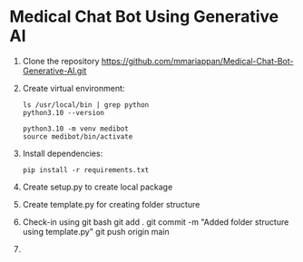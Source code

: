 # Medical Chat Bot Using Generative AI

1. Clone the repository https://github.com/mmariappan/Medical-Chat-Bot-Generative-AI.git

2. Create virtual environment:

   ```
   ls /usr/local/bin | grep python
   python3.10 --version

   python3.10 -m venv medibot
   source medibot/bin/activate
   ```

3. Install dependencies:
   ```
   pip install -r requirements.txt
   ```
4. Create setup.py to create local package
5. Create template.py for creating folder structure
6. Check-in using git bash
   git add .
   git commit -m "Added folder structure using template.py"
   git push origin main

7.
